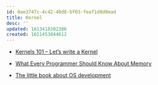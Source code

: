 ```yaml
---
id: 0ae3747c-4c42-40d8-bf03-feaf1d8d0ead
title: Kernel
desc: ''
updated: 1613418302386
created: 1611453844612
---
```


- [Kernels 101 – Let’s write a Kernel](https://arjunsreedharan.org/post/82710718100/kernel-101-lets-write-a-kernel)

- [What Every Programmer Should Know About Memory](https://people.freebsd.org/~lstewart/articles/cpumemory.pdf)
  
- [The little book about OS development](https://littleosbook.github.io/)
